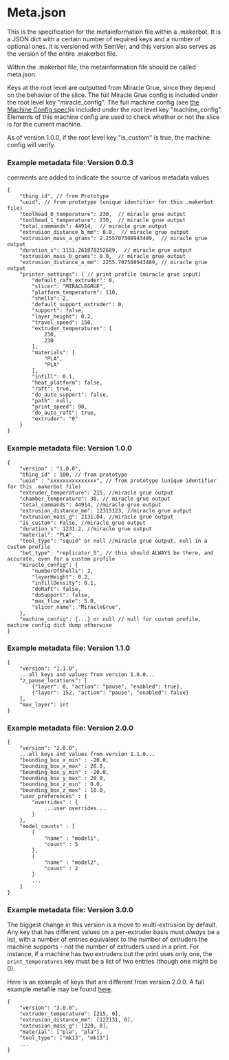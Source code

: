 # Meta.json

This is the specification for the metainformation file within a .makerbot. It is a JSON dict with a certain number of required keys and a number of optional ones. It is versioned with SemVer, and this version also serves as the version of the entire .makerbot file.

Within the .makerbot file, the metainformation file should be called meta.json.

Keys at the root level are outputted from Miracle Grue, since they depend on the behavior of the slice.
The full Miracle Grue config is included under the root level key "miracle_config".
The full machine config (see [the Machine Config spec](https://docs.google.com/a/makerbot.com/document/d/1-JIKrlPBehgXxOYXXMeODoY5HF40ijci4clz1MhyhIk/edit))is included under the root level key "machine_config". Elements of this machine config are used to check whether or not the slice is for the current machine.

As of version 1.0.0, if the root level key "is_custom" is true, the machine config will verify.

### Example metadata file: Version 0.0.3
comments are added to indicate the source of various metadata values

    {
        "thing_id", // from Prototype
        "uuid", // from prototype (unique identifier for this .makerbot file)
        "toolhead_0_temperature": 230,  // miracle grue output
        "toolhead_1_temperature": 230,  // miracle grue output
        "total_commands": 44914,  // miracle grue output
        "extrusion_distance_b_mm": 0.0,  // miracle grue output
        "extrusion_mass_a_grams": 2.255707508943489,  // miracle grue output
        "duration_s": 1151.261878252689,  // miracle grue output
        "extrusion_mass_b_grams": 0.0,  // miracle grue output
        "extrusion_distance_a_mm": 2255.707508943489, // miracle grue output
        "printer_settings": { // print profile (miracle grue input)
            "default_raft_extruder": 0, 
            "slicer": "MIRACLEGRUE", 
            "platform_temperature": 110, 
            "shells": 2, 
            "default_support_extruder": 0, 
            "support": false, 
            "layer_height": 0.2, 
            "travel_speed": 150, 
            "extruder_temperatures": [
                230, 
                230
            ], 
            "materials": [
                "PLA", 
                "PLA"
            ], 
            "infill": 0.1, 
            "heat_platform": false, 
            "raft": true, 
            "do_auto_support": false, 
            "path": null, 
            "print_speed": 90, 
            "do_auto_raft": true, 
            "extruder": "0"
        }
    }


### Example metadata file: Version 1.0.0

    {
        "version" : "1.0.0",
        "thing_id" : 100, // from prototype
        "uuid" : "xxxxxxxxxxxxxxx", // from prototype (unique identifier for this .makerbot file)
        "extruder_temperature": 215, //miracle grue output
        "chamber_temperature": 30, // miracle grue output
        "total_commands": 44914, //miracle grue output
        "extrusion_distance_mm": 12315123, //miracle grue output
        "extrusion_mass_g": 2131.04, //miracle grue output
        "is_custom": False, //miracle grue output
        "duration_s": 1231.2, //miracle grue output
        "material": "PLA",
        "tool_type": "squid" or null //miracle grue output, null in a custom profile
        "bot_type": "replicator_5", // this should ALWAYS be there, and accurate, even for a custom profile
        "miracle_config": {
            "numberOfShells": 2,
            "layerHeight": 0.2,
            "infillDensity": 0.1,
            "doRaft": false,
            "doSupport": false,
            "max_flow_rate": 5.0,
            "slicer_name": "MiracleGrue",
        },
        "machine_config": {...} or null // null for custom profile, machine config dict dump otherwise
    }

### Example metadata file: Version 1.1.0
    
    {
        "version": "1.1.0",
        ...all keys and values from version 1.0.0...
        "z_pause_locations": [
            {"layer": 0, "action": "pause", "enabled": true},
            {"layer": 152, "action": "pause", "enabled": false}
        ],
        "max_layer": int
    }

### Example metadata file: Version 2.0.0
    
    {
        "version": "2.0.0",
        ...all keys and values from version 1.1.0...
        "bounding_box_x_min" : -20.0,
        "bounding_box_x_max" : 20.0,
        "bounding_box_y_min" : -20.0,
        "bounding_box_y_max" : 20.0,
        "bounding_box_z_min" : 0.0,
        "bounding_box_z_max" : 10.0,
        "user_preferences" : {
            "overrides" : {
                ...user overrides...
            }
        },
        "model_counts" : [
            {
                "name" : "model1",
                "count" : 5
            },
            {
                "name" : "model2",
                "count" : 2
            }
            ...
        ]
    }

### Example metadata file: Version 3.0.0
The biggest change in this version is a move to multi-extrusion by default. Any key that has different values on a per-extruder basis must _always_ be a list, with a number of entries equivalent to the number of extruders the machine supports - _not_ the number of extruders used in a print. For instance, if a machine has two extruders but the print uses only one, the `print_temperatures` key must be a list of two entries (though one might be 0).

Here is an example of keys that are different from version 2.0.0. A full example metafile may be found [here](example_meta_v3.json).

	{
		"version": "3.0.0",
		"extruder_temperature": [215, 0],
		"extrusion_distance_mm": [122131, 0],
		"extrusion_mass_g": [220, 0],
		"material": ["pla", "pla"],
		"tool_type": ["mk13", "mk13"]
		...
	}
